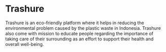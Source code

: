 # Trashure
Trashure is an eco-friendly platform where it helps in reducing the environmental problem caused by the plastic waste in Indonesia. Trashure also come with mission to educate people regarding the importance of taking care of their surrounding as an effort to support their health and overall well-being.
